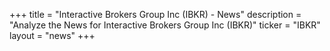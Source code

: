 +++
title = "Interactive Brokers Group Inc (IBKR) - News"
description = "Analyze the News for Interactive Brokers Group Inc (IBKR)"
ticker = "IBKR"
layout = "news"
+++

